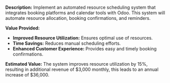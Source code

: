 **Description:**
Implement an automated resource scheduling system that integrates booking platforms and calendar tools with Odoo. This system will automate resource allocation, booking confirmations, and reminders.

**Value Provided:**
- **Improved Resource Utilization:** Ensures optimal use of resources.
- **Time Savings:** Reduces manual scheduling efforts.
- **Enhanced Customer Experience:** Provides easy and timely booking confirmations.

**Estimated Value:**
The system improves resource utilization by 15%, resulting in additional revenue of $3,000 monthly, this leads to an annual increase of $36,000.
